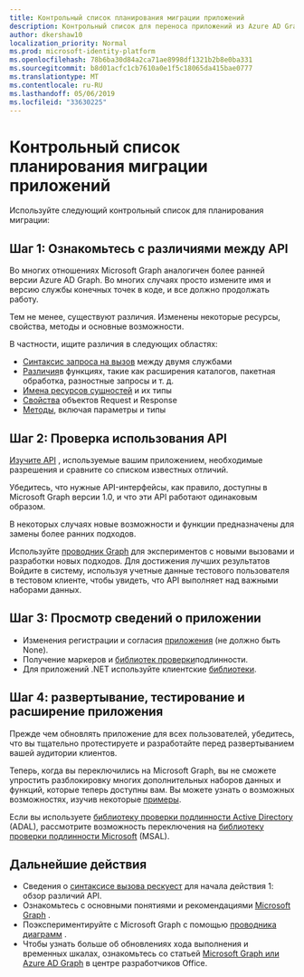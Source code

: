 ```yaml
---
title: Контрольный список планирования миграции приложений
description: Контрольный список для переноса приложений из Azure AD Graph в Microsoft Graph
author: dkershaw10
localization_priority: Normal
ms.prod: microsoft-identity-platform
ms.openlocfilehash: 78b6ba30d84a2ca71ae8998df1321b2b8e0ba331
ms.sourcegitcommit: b8d01acfc1cb7610a0e1f5c18065da415bae0777
ms.translationtype: MT
ms.contentlocale: ru-RU
ms.lasthandoff: 05/06/2019
ms.locfileid: "33630225"
---
```

# <a name="app-migration-planning-checklist"></a>Контрольный список планирования миграции приложений

Используйте следующий контрольный список для планирования миграции:

## <a name="step-1-review-the-differences-between-the-apis"></a>Шаг 1: Ознакомьтесь с различиями между API

Во многих отношениях Microsoft Graph аналогичен более ранней версии Azure AD Graph. Во многих случаях просто измените имя и версию службы конечных точек в коде, и все должно продолжать работу.

Тем не менее, существуют различия. Изменены некоторые ресурсы, свойства, методы и основные возможности.

В частности, ищите различия в следующих областях:

- [Синтаксис запроса на вызов](migrate-azure-ad-graph-request-differences.md) между двумя службами
- [Различия](migrate-azure-ad-graph-feature-differences.md)в функциях, такие как расширения каталогов, пакетная обработка, разностные запросы и т. д.
- [Имена ресурсов сущностей](migrate-azure-ad-graph-resource-differences.md) и их типы
- [Свойства](migrate-azure-ad-graph-property-differences.md) объектов Request и Response
- [Методы](migrate-azure-ad-graph-method-differences.md), включая параметры и типы

## <a name="step-2-examine-api-use"></a>Шаг 2: Проверка использования API

[Изучите API](migrate-azure-ad-graph-audit-api-use.md) , используемые вашим приложением, необходимые разрешения и сравните со списком известных отличий.  

Убедитесь, что нужные API-интерфейсы, как правило, доступны в Microsoft Graph версии 1.0, и что эти API работают одинаковым образом.

В некоторых случаях новые возможности и функции предназначены для замены более ранних подходов.

Используйте [проводник Graph](https://aka.ms/ge) для экспериментов с новыми вызовами и разработки новых подходов. Для достижения лучших результатов Войдите в систему, используя учетные данные тестового пользователя в тестовом клиенте, чтобы увидеть, что API выполняет над важными наборами данных.

## <a name="step-3-review-app-details"></a>Шаг 3: Просмотр сведений о приложении

  - Изменения регистрации и согласия [приложения](migrate-azure-ad-graph-app-registration.md) (не должно быть None).
  - Получение маркеров и [библиотек проверки](migrate-azure-ad-graph-authentication-library.md)подлинности.
  - Для приложений .NET используйте клиентские [библиотеки](migrate-azure-ad-graph-client-libraries.md).

## <a name="step-4-deploy-test-and-extend-your-app"></a>Шаг 4: развертывание, тестирование и расширение приложения

Прежде чем обновлять приложение для всех пользователей, убедитесь, что вы тщательно протестируете и разработайте перед развертыванием вашей аудитории клиентов.

Теперь, когда вы переключились на Microsoft Graph, вы не сможете упростить разблокировку многих дополнительных наборов данных и функций, которые теперь доступны вам. Вы можете узнать о возможных возможностях, изучив некоторые [примеры](/graph/examples).

Если вы используете [библиотеку проверки подлинности Active Directory](https://docs.microsoft.com/azure/active-directory/develop/active-directory-authentication-libraries) (ADAL), рассмотрите возможность переключения на [библиотеку проверки подлинности Microsoft](https://docs.microsoft.com/azure/active-directory/develop/reference-v2-libraries) (MSAL).

## <a name="next-steps"></a>Дальнейшие действия

- Сведения о [синтаксисе вызова рескуест](migrate-azure-ad-graph-request-differences.md) для начала действия 1: обзор различий API.
- Ознакомьтесь с основными понятиями и рекомендациями [Microsoft Graph](/graph/overview) .
- Поэкспериментируйте с Microsoft Graph с помощью [проводника диаграмм](https://aka.ms/ge) .
- Чтобы узнать больше об обновлениях хода выполнения и временных шкалах, ознакомьтесь со статьей [Microsoft Graph или Azure AD Graph](https://dev.office.com/blogs/microsoft-graph-or-azure-ad-graph) в центре разработчиков Office.
